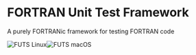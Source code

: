 # FORTRAN Unit Test Framework

A purely FORTRANic framework for testing FORTRAN code

![FUTS Linux](https://github.com/artemis-beta/FUTS/workflows/FUTS%20Linux/badge.svg)![FUTS macOS](https://github.com/artemis-beta/FUTS/workflows/FUTS%20macOS/badge.svg)
